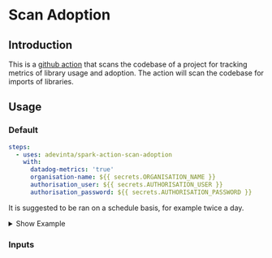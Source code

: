 # Scan Adoption

## Introduction

This is a [github action](https://github.com/features/actions)
that scans the codebase of a project for tracking metrics of library usage and adoption.
The action will scan the codebase for imports of libraries.



## Usage

### Default

```yaml
steps:
  - uses: adevinta/spark-action-scan-adoption
    with:
      datadog-metrics: 'true'
      organisation-name: ${{ secrets.ORGANISATION_NAME }}
      authorisation_user: ${{ secrets.AUTHORISATION_USER }}
      authorisation_password: ${{ secrets.AUTHORISATION_PASSWORD }}
```
It is suggested to be ran on a schedule basis, for example twice a day.
<details>
<summary>
Show Example
</summary>

```yaml
name: mirror
on:
  workflow_dispatch:
  schedule:
    - cron: "0 7,19 * * *" # every day at 7am and 7pm
```
Use [this webapp](https://crontab.guru/#0_7,19_*_*_*) to get the proper cron syntax configuration.

</details>




### Inputs
